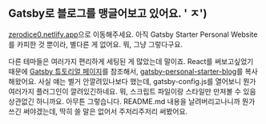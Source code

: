 Gatsby로 블로그를 맹글어보고 있어요. ' ㅈ')
-----
[zerodice0.netlify.app](https://zerodice0.netlify.app/)으로 이동해주세요. 아직 Gatsby Starter Personal Website를 카피한 것 뿐이라, 별다른 게 없어요. 뭐, 그냥 그렇다구요.

다른 테마들은 여러가지 편리하게 세팅된 게 많았는데 말이죠. React를 써보고싶었기 때문에 [Gatsby 튜토리얼 페이지](https://www.gatsbyjs.com/tutorial/blog-netlify-cms-tutorial/)를 참조해서, [gatsby-personal-starter-blog](https://github.com/thomaswang/gatsby-personal-starter-blog)를 복사해왔어요. 사실 얘는 별거 안깔려있나보다 했는데, gatsby-config.js를 열어보니 뭔가 여러가지 플러그인이 깔려있긴하네요. 뭐, 스크립트 파일이랑 스타일만 만져볼 수 있음 상관없긴 하니까요. 아무튼 그렇습니다. README.md 내용을 날려버리고나니까 뭔가 쓰긴 써야겠는데, 딱히 쓸 말은 없어서 주저리주저리 써봤어요.